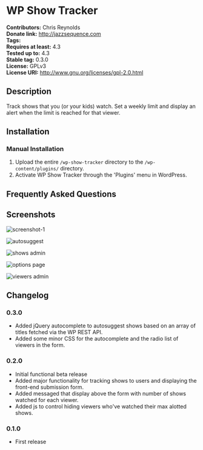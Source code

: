 # WP Show Tracker #
**Contributors:**      Chris Reynolds  
**Donate link:**       http://jazzsequence.com  
**Tags:**  
**Requires at least:** 4.3  
**Tested up to:**      4.3  
**Stable tag:**        0.3.0  
**License:**           GPLv3  
**License URI:**       http://www.gnu.org/licenses/gpl-2.0.html  

## Description ##

Track shows that you (or your kids) watch. Set a weekly limit and display an alert when the limit is reached for that viewer.

## Installation ##

### Manual Installation ###

1. Upload the entire `/wp-show-tracker` directory to the `/wp-content/plugins/` directory.
2. Activate WP Show Tracker through the 'Plugins' menu in WordPress.

## Frequently Asked Questions ##


## Screenshots ##
![screenshot-1](https://www.evernote.com/shard/s19/sh/c7161f78-96d6-44c1-b574-c5e71ae6f52f/403d5e52f6f4c509/res/26b8b457-900c-4906-855f-52ab11fb04de/Show_Tracker.png)

![autosuggest](https://www.evernote.com/shard/s19/sh/40ed7517-6317-4599-bde2-76e20a0c5423/67ab3d66aeabcc7e/res/4500b424-08ba-423d-b11e-0b5e01c90ce4/show-tracker-title.gif)

![shows admin](https://www.evernote.com/l/ABPS4wftsA5BhZru9qqJ_Md-RgwmkPWxrWAB/image.png)

![options page](https://www.evernote.com/l/ABPbIgidTaNA3boDDEEjCbdfM5uEbzPBlLwB/image.png)

![viewers admin](https://www.evernote.com/l/ABN4INbSJD5Fl4UCKym5kGcJg7UiCKv2CDgB/image.png)

## Changelog ##

### 0.3.0 ###
* Added jQuery autocomplete to autosuggest shows based on an array of titles fetched via the WP REST API.
* Added some minor CSS for the autocomplete and the radio list of viewers in the form.

### 0.2.0 ###
* Initial functional beta release
* Added major functionality for tracking shows to users and displaying the front-end submission form.
* Added messaged that display above the form with number of shows watched for each viewer.
* Added js to control hiding viewers who've watched their max alotted shows.

### 0.1.0 ###
* First release
